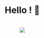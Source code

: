 <h1 align='center'>
Hello ! 🤌
<h1>

<p align='center'>
    <img src="https://github-readme-stats.vercel.app/api/top-langs/?username=Evan-Lab&theme=radical&layout=compact"/>
</p>
